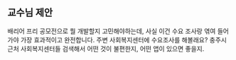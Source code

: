 ## 교수님 제안
배리어 프리 공모전으로 뭘 개발할지 고민해야하는데, 사실 이건 수요 조사랑 엮여 들어가야 가장 효과적이고 완전합니다. 주변 사회복지센터에 수요조사를 해볼래요?
충주시 근처 사회복지센터들 검색해서 어떤 것이 불편한지, 어떤 앱이 있으면 좋을지.
